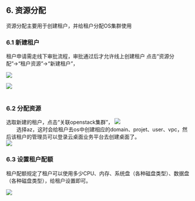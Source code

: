 ## 6. 资源分配

资源分配主要用于创建租户，并给租户分配OS集群使用

### 6.1 新建租户
租户申请需走线下审批流程，审批通过后才允许线上创建租户
点击“资源分配”→“租户资源”→“新建租户”，

![](/assets/tenant-add.png)

![](/assets/tenant-insert.png)  
  
### 6.2 分配资源
选取新建的租户，点击“关联openstack集群”，
![](/assets/关联OS.png)  
  选择az，这时会给租户去os中创建相应的domain、projet、user、vpc，然后该租户的管理员可以登录云桌面业务平台去创建桌面了。  
![](/assets/tenant-os.png)

### 6.3 设置租户配额
租户配额规定了租户可以使用多少CPU、内存、系统盘（各种磁盘类型）、数据盘（各种磁盘类型），给租户设置即可。

![](/assets/peie.png)